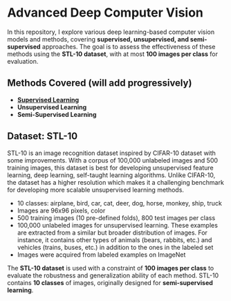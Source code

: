 # Advanced Deep Computer Vision

In this repository, I explore various deep learning-based computer vision models and methods, covering **supervised, unsupervised, and semi-supervised** approaches. The goal is to assess the effectiveness of these methods using the **STL-10 dataset**, with at most **100 images per class** for evaluation.

## Methods Covered (will add progressively)

- **[Supervised Learning](supervised/)**
- **Unsupervised Learning**
- **Semi-Supervised Learning**

## Dataset: STL-10

STL-10 is an image recognition dataset inspired by CIFAR-10 dataset with some improvements. With a corpus of 100,000 unlabeled images and 500 training images, this dataset is best for developing unsupervised feature learning, deep learning, self-taught learning algorithms. Unlike CIFAR-10, the dataset has a higher resolution which makes it a challenging benchmark for developing more scalable unsupervised learning methods.

- 10 classes: airplane, bird, car, cat, deer, dog, horse, monkey, ship, truck
- Images are 96x96 pixels, color
- 500 training images (10 pre-defined folds), 800 test images per class
- 100,000 unlabeled images for unsupervised learning. These examples are extracted from a similar but broader distribution of images. For instance, it contains other types of animals (bears, rabbits, etc.) and vehicles (trains, buses, etc.) in addition to the ones in the labeled set
- Images were acquired from labeled examples on ImageNet

The **STL-10 dataset** is used with a constraint of **100 images per class** to evaluate the robustness and generalization ability of each method. STL-10 contains **10 classes** of images, originally designed for **semi-supervised learning**.
